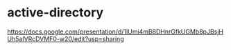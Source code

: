 # active-directory

https://docs.google.com/presentation/d/1IUmi4mB8DHnrGfkUGMb8pJBsjHUh5aIVRcDVMF0-w20/edit?usp=sharing
